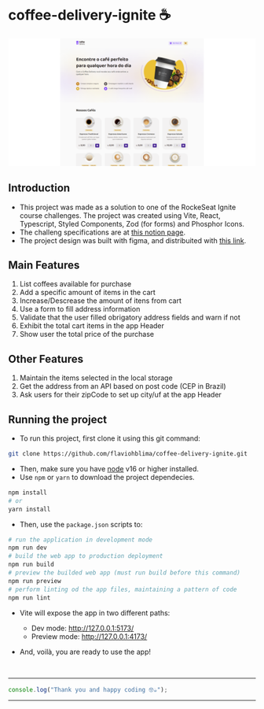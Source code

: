 # coffee-delivery-ignite ☕

![Coffee Delivery Home Page](app-preview.png)

## Introduction
- This project was made as a solution to one of the RockeSeat Ignite course challenges. The project was created using Vite, React, Typescript, Styled Components, Zod (for forms) and Phosphor Icons.
- The challeng specifications are at [this notion page](https://efficient-sloth-d85.notion.site/Desafio-02-Coffee-Delivery-30e42a21fdb44b09a85244fc2c3dbdf9).
- The project design was built with figma, and distribuited with [this link](https://www.figma.com/file/5yT9ZzZmRQRS4yivGGB3pl/Coffee-Delivery/duplicate).

## Main Features
1. List coffees available for purchase
2. Add a specific amount of items in the cart
3. Increase/Descrease the amount of itens from cart
4. Use a form to fill address information
  1. Validate that the user filled obrigatory address fields and warn if not
5. Exhibit the total cart items in the app Header
6. Show user the total price of the purchase

## Other Features
1. Maintain the items selected in the local storage
2. Get the address from an API based on post code (CEP in Brazil)
3. Ask users for their zipCode to set up city/uf at the app Header


## Running the project
- To run this project, first clone it using this git command:
```sh
git clone https://github.com/flaviohblima/coffee-delivery-ignite.git
```
- Then, make sure you have [node](https://nodejs.org/en/) v16 or higher installed.
- Use `npm` or `yarn` to download the project dependecies.
```sh
npm install
# or
yarn install
```
- Then, use the `package.json` scripts to:
```sh
# run the application in development mode
npm run dev
# build the web app to production deployment
npm run build
# preview the builded web app (must run build before this command)
npm run preview
# perform linting od the app files, maintaining a pattern of code
npm run lint
```
- Vite will expose the app in two different paths:
  - Dev mode: http://127.0.0.1:5173/
  - Preview mode: http://127.0.0.1:4173/

- And, voilà, you are ready to use the app!

<br>
<hr>

```js
console.log("Thank you and happy coding 🤓☕");
```
<hr>